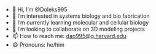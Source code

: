 - 👋 Hi, I’m @Doleks995
- 👀 I’m interested in systems biology and bio fabrication
- 🌱 I’m currently learning molecular and cellular biology
- 💞️ I’m looking to collaborate on 3D modeling projects
- 📫 How to reach me: dao995@g.harvard.edu
- 😄 Pronouns: he/him

<!---
Doleks995/Doleks995 is a ✨ special ✨ repository because its `README.md` (this file) appears on your GitHub profile.
You can click the Preview link to take a look at your changes.
--->
